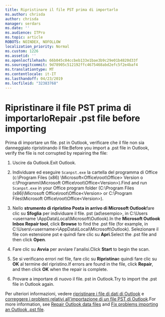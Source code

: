 ```yaml
---
title: Ripristinare il file PST prima di importarlo
ms.author: chrisda
author: chrisda
manager: serdars
ms.date: ''
ms.audience: ITPro
ms.topic: article
ROBOTS: NOINDEX, NOFOLLOW
localization_priority: Normal
ms.custom: 1226
ms.assetid: ''
ms.openlocfilehash: 66b045c04ccbeb133e1bae3b9c29e01b4820d33f
ms.sourcegitcommit: 9d78905c512192ffc4675468abd2efc5f2e4baf4
ms.translationtype: MT
ms.contentlocale: it-IT
ms.lasthandoff: 04/23/2019
ms.locfileid: "32383768"
---
```

# <a name="repair-pst-file-before-importing"></a><span data-ttu-id="39511-102">Ripristinare il file PST prima di importarlo</span><span class="sxs-lookup"><span data-stu-id="39511-102">Repair .pst file before importing</span></span>

<span data-ttu-id="39511-103">Prima di importare un file. pst in Outlook, verificare che il file non sia danneggiato ripristinando il file:</span><span class="sxs-lookup"><span data-stu-id="39511-103">Before you import a .pst file in Outlook, verify the file is not corrupted by repairing the file:</span></span>

1. <span data-ttu-id="39511-104">Uscire da Outlook.</span><span class="sxs-lookup"><span data-stu-id="39511-104">Exit Outlook.</span></span>

2. <span data-ttu-id="39511-105">Individuare ed eseguire `Scanpst.exe` la cartella del programma di Office (c:\Program Files (x86) \Microsoft\<Office\root\Office\> Version o c:\Programmi\Microsoft Office\root\Office\<Version\>).</span><span class="sxs-lookup"><span data-stu-id="39511-105">Find and run `Scanpst.exe` in your Office program folder (C:\Program Files (x86)\Microsoft Office\root\Office\<Version\> or C:\Program Files\Microsoft Office\root\Office\<Version\>).</span></span>

3. <span data-ttu-id="39511-106">Nello **strumento di ripristino Posta in arrivo di Microsoft Outlook**fare clic su **Sfoglia** per individuare il file. pst (ad\\esempio\>, in C:\Users <username \AppData\Local\Microsoft\Outlook).</span><span class="sxs-lookup"><span data-stu-id="39511-106">In the **Microsoft Outlook Inbox Repair tool**, click **Browse** to find the .pst file (for example, in C:\Users\\<username\>\AppData\Local\Microsoft\Outlook).</span></span> <span data-ttu-id="39511-107">Selezionare il file con estensione pst e quindi fare clic su **Apri**.</span><span class="sxs-lookup"><span data-stu-id="39511-107">Select the .pst file and then click **Open**.</span></span>

4. <span data-ttu-id="39511-108">Fare clic su **Avvia** per avviare l'analisi.</span><span class="sxs-lookup"><span data-stu-id="39511-108">Click **Start** to begin the scan.</span></span>

5. <span data-ttu-id="39511-109">Se si verificano errori nel file, fare clic su **Ripristina**e quindi fare clic su **OK** al termine del ripristino.</span><span class="sxs-lookup"><span data-stu-id="39511-109">If errors are found in the file, click **Repair**, and then click **OK** when the repair is complete.</span></span>

6. <span data-ttu-id="39511-110">Provare a importare di nuovo il file. pst in Outlook.</span><span class="sxs-lookup"><span data-stu-id="39511-110">Try to import the .pst file in Outlook again.</span></span>

<span data-ttu-id="39511-111">Per ulteriori informazioni, vedere [ripristinare i file di dati di Outlook](https://support.office.com/article/25663bc3-11ec-4412-86c4-60458afc5253) e [correggere i problemi relativi all'importazione di un file PST di Outlook](https://support.office.com/article/2d2e50dc-5c36-4ab2-ab50-f1be733b3d6e).</span><span class="sxs-lookup"><span data-stu-id="39511-111">For more information, see [Repair Outlook data files](https://support.office.com/article/25663bc3-11ec-4412-86c4-60458afc5253) and [Fix problems importing an Outlook .pst file](https://support.office.com/article/2d2e50dc-5c36-4ab2-ab50-f1be733b3d6e).</span></span>
